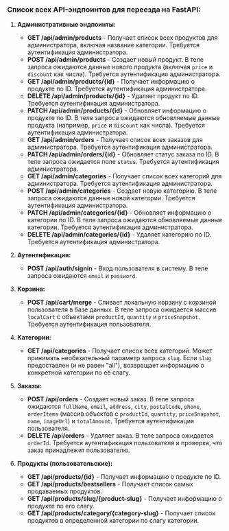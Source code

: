 ### Список всех API-эндпоинтов для переезда на FastAPI:

1.  **Административные эндпоинты:**

    - **GET /api/admin/products** - Получает список всех продуктов для администратора, включая название категории. Требуется аутентификация администратора.
    - **POST /api/admin/products** - Создает новый продукт. В теле запроса ожидаются данные нового продукта (включая `price` и `discount` как числа). Требуется аутентификация администратора.
    - **GET /api/admin/products/{id}** - Получает информацию о продукте по ID. Требуется аутентификация администратора.
    - **DELETE /api/admin/products/{id}** - Удаляет продукт по ID. Требуется аутентификация администратора.
    - **PATCH /api/admin/products/{id}** - Обновляет информацию о продукте по ID. В теле запроса ожидаются обновляемые данные продукта (например, `price` и `discount` как числа). Требуется аутентификация администратора.
    - **GET /api/admin/orders** - Получает список всех заказов для администратора. Требуется аутентификация администратора.
    - **PATCH /api/admin/orders/{id}** - Обновляет статус заказа по ID. В теле запроса ожидается поле `status`. Требуется аутентификация администратора.
    - **GET /api/admin/categories** - Получает список всех категорий для администратора. Требуется аутентификация администратора.
    - **POST /api/admin/categories** - Создает новую категорию. В теле запроса ожидаются данные новой категории. Требуется аутентификация администратора.
    - **PATCH /api/admin/categories/{id}** - Обновляет информацию о категории по ID. В теле запроса ожидаются обновляемые данные категории. Требуется аутентификация администратора.
    - **DELETE /api/admin/categories/{id}** - Удаляет категорию по ID. Требуется аутентификация администратора.

2.  **Аутентификация:**

    - **POST /api/auth/signin** - Вход пользователя в систему. В теле запроса ожидаются `email` и `password`.

3.  **Корзина:**

    - **POST /api/cart/merge** - Сливает локальную корзину с корзиной пользователя в базе данных. В теле запроса ожидается массив `localCart` с объектами `productId`, `quantity` и `priceSnapshot`. Требуется аутентификация пользователя.

4.  **Категории:**

    - **GET /api/categories** - Получает список всех категорий. Может принимать необязательный параметр запроса `slug`. Если `slug` предоставлен (и не равен "all"), возвращает информацию о конкретной категории по её слагу.

5.  **Заказы:**

    - **POST /api/orders** - Создает новый заказ. В теле запроса ожидаются `fullName`, `email`, `address`, `city`, `postalCode`, `phone`, `orderItems` (массив объектов с `productId`, `quantity`, `priceSnapshot`, `name`, `imageUrl`) и `totalAmount`. Требуется аутентификация пользователя.
    - **DELETE /api/orders** - Удаляет заказ. В теле запроса ожидается `orderId`. Требуется аутентификация пользователя и проверка, что заказ принадлежит пользователю.

6.  **Продукты (пользовательские):**
    - **GET /api/products/{id}** - Получает информацию о продукте по ID.
    - **GET /api/products/bestsellers** - Получает список самых продаваемых продуктов.
    - **GET /api/products/slug/{product-slug}** - Получает информацию о продукте по его слагу.
    - **GET /api/products/category/{category-slug}** - Получает список продуктов в определенной категории по слагу категории.

